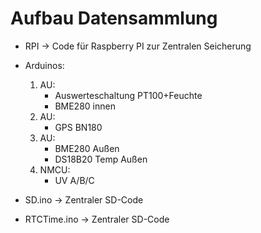 # Aufbau Datensammlung

- RPI -> Code für Raspberry PI zur Zentralen Seicherung

- Arduinos:
    1. AU:
        - Auswerteschaltung PT100+Feuchte
        - BME280 innen
    2. AU:
        - GPS BN180  
    3. AU:
        - BME280 Außen
        - DS18B20 Temp Außen
    4. NMCU:
        - UV A/B/C

- SD.ino -> Zentraler SD-Code
- RTCTime.ino -> Zentraler SD-Code
